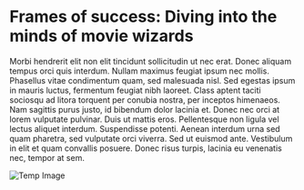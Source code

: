 <!-- Don't add layout -->

# Frames of success: Diving into the minds of movie wizards

Morbi hendrerit elit non elit tincidunt sollicitudin ut nec erat. Donec aliquam tempus orci quis interdum. Nullam maximus feugiat ipsum nec mollis. Phasellus vitae condimentum quam, sed malesuada nisl. Sed egestas ipsum in mauris luctus, fermentum feugiat nibh laoreet. Class aptent taciti sociosqu ad litora torquent per conubia nostra, per inceptos himenaeos. Nam sagittis purus justo, id bibendum dolor lacinia et. Donec nec orci at lorem vulputate pulvinar. Duis ut mattis eros. Pellentesque non ligula vel lectus aliquet interdum. Suspendisse potenti. Aenean interdum urna sed quam pharetra, sed vulputate orci viverra. Sed ut euismod ante. Vestibulum in elit et quam convallis posuere. Donec risus turpis, lacinia eu venenatis nec, tempor at sem.

![Temp Image](https://i.postimg.cc/L8ZnDTVR/image-2023-12-11-214623541.png)